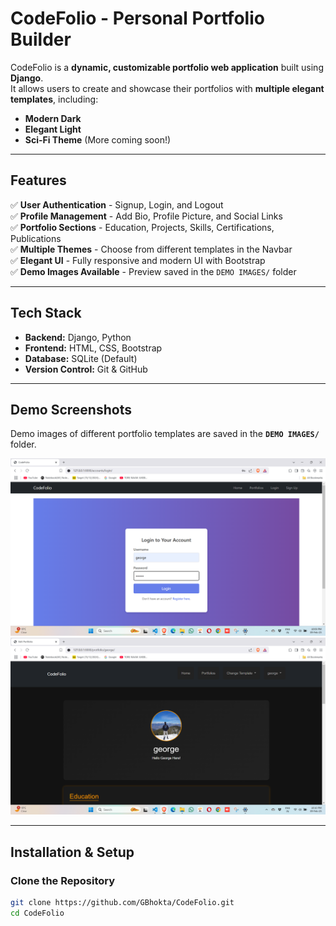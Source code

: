 # CodeFolio - Personal Portfolio Builder

CodeFolio is a **dynamic, customizable portfolio web application** built using **Django**.  
It allows users to create and showcase their portfolios with **multiple elegant templates**, including:
- **Modern Dark**
- **Elegant Light**
- **Sci-Fi Theme** (More coming soon!)

---

##  Features
✅ **User Authentication** - Signup, Login, and Logout  
✅ **Profile Management** - Add Bio, Profile Picture, and Social Links  
✅ **Portfolio Sections** - Education, Projects, Skills, Certifications, Publications  
✅ **Multiple Themes** - Choose from different templates in the Navbar  
✅ **Elegant UI** - Fully responsive and modern UI with Bootstrap  
✅ **Demo Images Available** - Preview saved in the `DEMO IMAGES/` folder  

---

## Tech Stack
- **Backend:** Django, Python  
- **Frontend:** HTML, CSS, Bootstrap  
- **Database:** SQLite (Default)  
- **Version Control:** Git & GitHub  

---

## Demo Screenshots
Demo images of different portfolio templates are saved in the **`DEMO IMAGES/`** folder.  

![Modern Dark Theme](https://github.com/GBhokta/CodeFolio/blob/main/DEMO%20IMAGES/Screenshot%20(588).png)
![Elegant Light Theme](https://github.com/GBhokta/CodeFolio/blob/main/DEMO%20IMAGES/Screenshot%20(593).png)

---

##  Installation & Setup

###  Clone the Repository
```sh
git clone https://github.com/GBhokta/CodeFolio.git
cd CodeFolio
